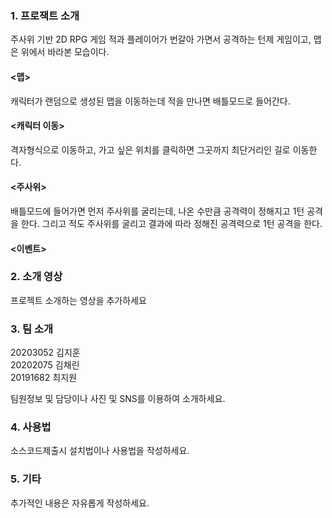 ### 1. 프로잭트 소개
주사위 기반 2D RPG 게임
적과 플레이어가 번갈아 가면서 공격하는 턴제 게임이고, 맵은 위에서 바라본 모습이다.

#### <맵>
캐릭터가 랜덤으로 생성된 맵을 이동하는데 적을 만나면 배틀모드로 들어간다.
#### <캐릭터 이동>
격자형식으로 이동하고, 가고 싶은 위치를 클릭하면 그곳까지 최단거리인 길로 이동한다.
#### <주사위>
배틀모드에 들어가면 먼저 주사위를 굴리는데, 나온 수만큼 공격력이 정해지고 1턴 공격을 한다.
그리고 적도 주사위를 굴리고 결과에 따라 정해진 공격력으로 1턴 공격을 한다.
#### <이벤트>

### 2. 소개 영상

프로젝트 소개하는 영상을 추가하세요

### 3. 팀 소개

20203052 김지훈  
20202075 김채린  
20191682 최지원  

팀원정보 및 담당이나 사진 및 SNS를 이용하여 소개하세요.

### 4. 사용법

소스코드제출시 설치법이나 사용법을 작성하세요.

### 5. 기타

추가적인 내용은 자유롭게 작성하세요.
